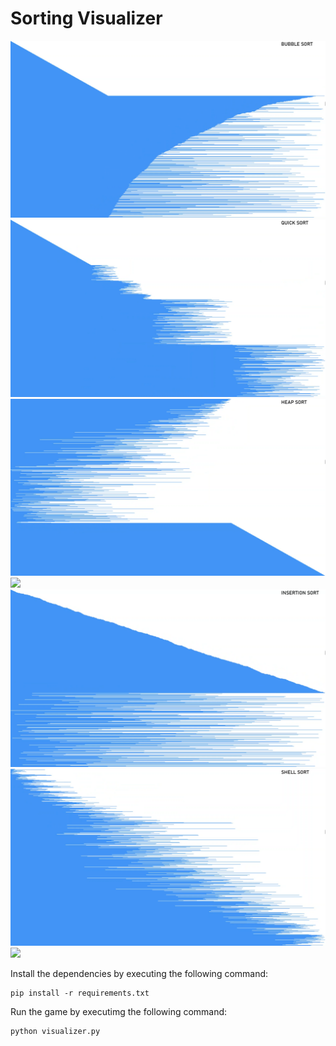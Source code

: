# Sorting Visualizer

![](/images/bubble_sort.png)  ![](/images/quick_sort.png)  ![](/images/heap_sort.png)
![](/images/merge_sort_sort.png)  ![](/images/insertion_sort.png)  ![](/images/shell_sort.png)
![](/images/selection_sort_sort.png)

Install the dependencies by executing the following command:

```
pip install -r requirements.txt
```

Run the game by executimg the following command:

```
python visualizer.py
